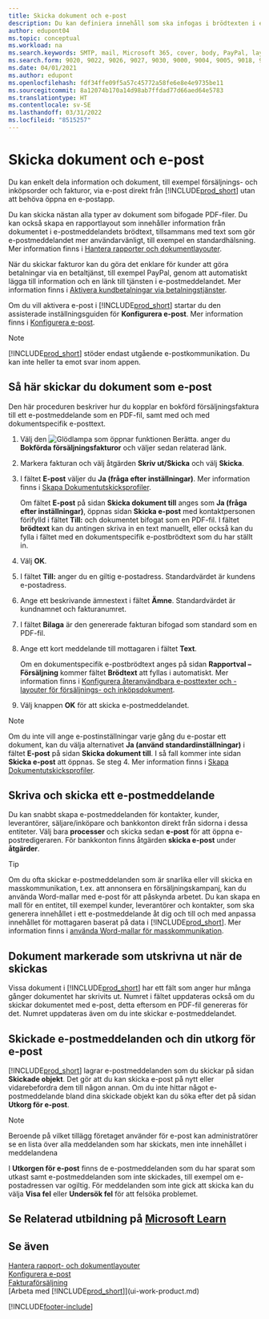 ```yaml
---
title: Skicka dokument och e-post
description: Du kan definiera innehåll som ska infogas i brödtexten i ett e-postmeddelande, till exempel en PayPal-länk. Du kan också koppla dokument till e-postmeddelanden.
author: edupont04
ms.topic: conceptual
ms.workload: na
ms.search.keywords: SMTP, mail, Microsoft 365, cover, body, PayPal, layout
ms.search.form: 9020, 9022, 9026, 9027, 9030, 9000, 9004, 9005, 9018, 9006, 9007, 9010, 9016, 9017
ms.date: 04/01/2021
ms.author: edupont
ms.openlocfilehash: fdf34ffe09f5a57c45772a58fe6e8e4e9735be11
ms.sourcegitcommit: 8a12074b170a14d98ab7ffdad77d66aed64e5783
ms.translationtype: HT
ms.contentlocale: sv-SE
ms.lasthandoff: 03/31/2022
ms.locfileid: "8515257"
---
```

# <a name="send-documents-and-emails"></a>Skicka dokument och e-post

Du kan enkelt dela information och dokument, till exempel försäljnings- och inköpsorder och fakturor, via e-post direkt från [!INCLUDE[prod_short](includes/prod_short.md)] utan att behöva öppna en e-postapp.  

Du kan skicka nästan alla typer av dokument som bifogade PDF-filer. Du kan också skapa en rapportlayout som innehåller information från dokumentet i e-postmeddelandets brödtext, tillsammans med text som gör e-postmeddelandet mer användarvänligt, till exempel en standardhälsning. Mer information finns i [Hantera rapporter och dokumentlayouter](ui-manage-report-layouts.md). <!--this topic does not mention how to set up a layout for email. Need to investigate.-->

När du skickar fakturor kan du göra det enklare för kunder att göra betalningar via en betaltjänst, till exempel PayPal, genom att automatiskt lägga till information och en länk till tjänsten i e-postmeddelandet. Mer information finns i [Aktivera kundbetalningar via betalningstjänster](sales-how-enable-payment-service-extensions.md).

Om du vill aktivera e-post i [!INCLUDE[prod_short](includes/prod_short.md)] startar du den assisterade inställningsguiden för **Konfigurera e-post**. Mer information finns i [Konfigurera e-post](admin-how-setup-email.md).

> [!NOTE]
> [!INCLUDE[prod_short](includes/prod_short.md)] stöder endast utgående e-postkommunikation. Du kan inte heller ta emot svar inom appen.

## <a name="to-send-documents-by-email"></a>Så här skickar du dokument som e-post

Den här proceduren beskriver hur du kopplar en bokförd försäljningsfaktura till ett e-postmeddelande som en PDF-fil, samt med och med dokumentspecifik e-posttext. <!--update this-->

1. Välj den ![Glödlampa som öppnar funktionen Berätta.](media/ui-search/search_small.png "Berätta för mig vad du vill göra") anger du **Bokförda försäljningsfakturor** och väljer sedan relaterad länk.
2. Markera fakturan och välj åtgärden **Skriv ut/Skicka** och välj **Skicka**.
3. I fältet **E-post** väljer du **Ja (fråga efter inställningar)**. Mer information finns i [Skapa Dokumentutskicksprofiler](sales-how-setup-document-send-profiles.md).
    
    Om fältet **E-post** på sidan **Skicka dokument till** anges som **Ja (fråga efter inställningar)**, öppnas sidan **Skicka e-post** med kontaktpersonen förifylld i fältet **Till:** och dokumentet bifogat som en PDF-fil. I fältet **brödtext** kan du antingen skriva in en text manuellt, eller också kan du fylla i fältet med en dokumentspecifik e-postbrödtext som du har ställt in.

4. Välj **OK**.
5. I fältet **Till:** anger du en giltig e-postadress. Standardvärdet är kundens e-postadress.
6. Ange ett beskrivande ämnestext i fältet **Ämne**. Standardvärdet är kundnamnet och fakturanumret.
7. I fältet **Bilaga** är den genererade fakturan bifogad som standard som en PDF-fil.
8. Ange ett kort meddelande till mottagaren i fältet **Text**.

    Om en dokumentspecifik e-postbrödtext anges på sidan **Rapportval – Försäljning** kommer fältet **Brödtext** att fyllas i automatiskt. Mer information finns i [Konfigurera återanvändbara e-posttexter och -layouter för försäljnings- och inköpsdokument](admin-how-setup-email.md#set-up-reusable-email-texts-and-layouts-for-sales-and-purchase-documents).
9. Välj knappen **OK** för att skicka e-postmeddelandet.

> [!NOTE]  
> Om du inte vill ange e-postinställningar varje gång du e-postar ett dokument, kan du välja alternativet **Ja (använd standardinställningar)** i fältet **E-post** på sidan **Skicka dokument till**. I så fall kommer inte sidan **Skicka e-post** att öppnas. Se steg 4. Mer information finns i [Skapa Dokumentutskicksprofiler](sales-how-setup-document-send-profiles.md).  

## <a name="to-compose-and-send-an-email"></a>Skriva och skicka ett e-postmeddelande
Du kan snabbt skapa e-postmeddelanden för kontakter, kunder, leverantörer, säljare/inköpare och bankkonton direkt från sidorna i dessa entiteter. Välj bara **processer** och skicka sedan **e-post** för att öppna e-postredigeraren. För bankkonton finns åtgärden **skicka e-post** under **åtgärder**.

> [!TIP]
> Om du ofta skickar e-postmeddelanden som är snarlika eller vill skicka en masskommunikation, t.ex. att annonsera en försäljningskampanj, kan du använda Word-mallar med e-post för att påskynda arbetet. Du kan skapa en mall för en entitet, till exempel kunder, leverantörer och kontakter, som ska generera innehållet i ett e-postmeddelande åt dig och till och med anpassa innehållet för mottagaren baserat på data i [!INCLUDE[prod_short](includes/prod_short.md)]. Mer information finns i [använda Word-mallar för masskommunikation](ui-mail-merge.md).  

## <a name="documents-marked-as-printed-when-they-are-sent"></a>Dokument markerade som utskrivna ut när de skickas

Vissa dokument i [!INCLUDE[prod_short](includes/prod_short.md)] har ett fält som anger hur många gånger dokumentet har skrivits ut. Numret i fältet <!--"that field?" need a name...--> uppdateras också om du skickar dokumentet med e-post, detta eftersom en PDF-fil genereras för det. Numret uppdateras även om du inte skickar e-postmeddelandet. <!--guessing this is because emails are technically reports, so the counter bumps up whenever someone creates an email. Need to verify.-->

## <a name="sent-emails-and-your-email-outbox"></a>Skickade e-postmeddelanden och din utkorg för e-post

[!INCLUDE[prod_short](includes/prod_short.md)] lagrar e-postmeddelanden som du skickar på sidan **Skickade objekt**. Det gör att du kan skicka e-post på nytt eller vidarebefordra dem till någon annan. Om du inte hittar något e-postmeddelande bland dina skickade objekt kan du söka efter det på sidan **Utkorg för e-post**. 

> [!NOTE]
> Beroende på vilket tillägg företaget använder för e-post kan administratörer se en lista över alla meddelanden som har skickats, men inte innehållet i meddelandena

I **Utkorgen för e-post** finns de e-postmeddelanden som du har sparat som utkast samt e-postmeddelanden som inte skickades, till exempel om e-postadressen var ogiltig. För meddelanden som inte gick att skicka kan du välja **Visa fel** eller **Undersök fel** för att felsöka problemet.  

## <a name="see-related-training-at-microsoft-learn"></a>Se Relaterad utbildning på [Microsoft Learn](/learn/modules/set-up-email/)

## <a name="see-also"></a>Se även

[Hantera rapport- och dokumentlayouter](ui-manage-report-layouts.md)  
[Konfigurera e-post](admin-how-setup-email.md)  
[Fakturaförsäljning](sales-how-invoice-sales.md)  
[Arbeta med [!INCLUDE[prod_short](includes/prod_short.md)]](ui-work-product.md)


[!INCLUDE[footer-include](includes/footer-banner.md)]
